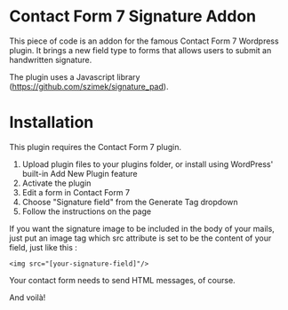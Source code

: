 Contact Form 7 Signature Addon
==============================

This piece of code is an addon for the famous Contact Form 7 Wordpress plugin.
It brings a new field type to forms that allows users to submit an handwritten signature.

The plugin uses a Javascript library (https://github.com/szimek/signature_pad).

# Installation

This plugin requires the Contact Form 7 plugin.

1. Upload plugin files to your plugins folder, or install using WordPress' built-in Add New Plugin feature
2. Activate the plugin
3. Edit a form in Contact Form 7
4. Choose "Signature field" from the Generate Tag dropdown
5. Follow the instructions on the page

If you want the signature image to be included in the body of your mails, just put an image tag which src attribute is set to be the content of your field, just like this :
```
<img src="[your-signature-field]"/>
```
Your contact form needs to send HTML messages, of course.

And voilà!
